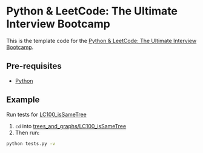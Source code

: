 # Python & LeetCode: The Ultimate Interview Bootcamp

This is the template code for the [Python & LeetCode: The Ultimate Interview Bootcamp](https://kaeducation.thinkific.com/courses/ultimate-python-leetcode-interview-bootcamp).

## Pre-requisites
* [Python](https://www.python.org)

## Example
Run tests for [LC100_isSameTree](trees_and_graphs/LC100_isSameTree)

1) `cd` into [trees_and_graphs/LC100_isSameTree](trees_and_graphs/LC100_isSameTree)
2) Then run:
```bash
python tests.py -v
```
